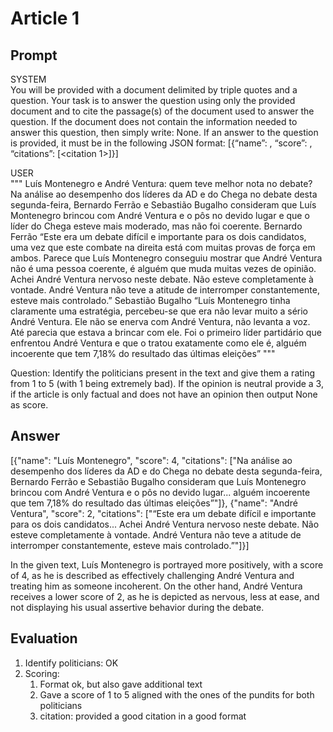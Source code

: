 # Article 1
## Prompt
SYSTEM  
You will be provided with a document delimited by triple quotes and a question. Your task is to answer the question using only the provided document and to cite the passage(s) of the document used to answer the question. If the document does not contain the information needed to answer this question, then simply write: None. If an answer to the question is provided, it must be in the following JSON format: [{“name”: <politician name>, “score”: <the score you determined>,  “citations”: [<citation 1>]}]


USER  
"""
Luís Montenegro e André Ventura: quem teve melhor nota no debate?
Na análise ao desempenho dos líderes da AD e do Chega no debate desta segunda-feira, Bernardo Ferrão e Sebastião Bugalho consideram que Luís Montenegro brincou com André Ventura e o pôs no devido lugar e que o líder do Chega esteve mais moderado, mas não foi coerente.
Bernardo Ferrão
“Este era um debate difícil e importante para os dois candidatos, uma vez que este combate na direita está com muitas provas de força em ambos. Parece que Luís Montenegro conseguiu mostrar que André Ventura não é uma pessoa coerente, é alguém que muda muitas vezes de opinião. Achei André Ventura nervoso neste debate. Não esteve completamente à vontade. André Ventura não teve a atitude de interromper constantemente, esteve mais controlado.”
Sebastião Bugalho
“Luís Montenegro tinha claramente uma estratégia, percebeu-se que era não levar muito a sério André Ventura. Ele não se enerva com André Ventura, não levanta a voz. Até parecia que estava a brincar com ele. Foi o primeiro líder partidário que enfrentou André Ventura e que o tratou exatamente como ele é, alguém incoerente que tem 7,18% do resultado das últimas eleições”
"""   

Question: Identify the politicians present in the text and give them a rating from 1 to 5 (with 1 being extremely bad). If the opinion is neutral provide a 3, if the article is only factual and does not have an opinion then output None as score.


## Answer
[{"name": "Luís Montenegro", "score": 4, "citations": ["Na análise ao desempenho dos líderes da AD e do Chega no debate desta segunda-feira, Bernardo Ferrão e Sebastião Bugalho consideram que Luís Montenegro brincou com André Ventura e o pôs no devido lugar... alguém incoerente que tem 7,18% do resultado das últimas eleições”"]}, {"name": "André Ventura", "score": 2, "citations": ["“Este era um debate difícil e importante para os dois candidatos... Achei André Ventura nervoso neste debate. Não esteve completamente à vontade. André Ventura não teve a atitude de interromper constantemente, esteve mais controlado.”"]}]

In the given text, Luís Montenegro is portrayed more positively, with a score of 4, as he is described as effectively challenging André Ventura and treating him as someone incoherent. On the other hand, André Ventura receives a lower score of 2, as he is depicted as nervous, less at ease, and not displaying his usual assertive behavior during the debate.


## Evaluation 
1.	Identify politicians: OK
2.	Scoring:
    1.	Format ok, but also gave additional text
    2.	Gave a score of 1 to 5 aligned with the ones of the pundits for both politicians
    3.	citation: provided a good citation in a good format

